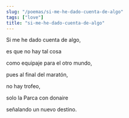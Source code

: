 ```yaml
---
slug: "/poemas/si-me-he-dado-cuenta-de-algo"
tags: ["love"]
title: "si-me-he-dado-cuenta-de-algo"
---
```

Si me he dado cuenta de algo,

es que no hay tal cosa

como equipaje para el otro mundo,

pues al final del maratón,

no hay trofeo,

solo la Parca con donaire

señalando un nuevo destino.